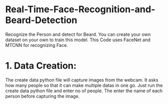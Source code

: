 # Real-Time-Face-Recognition-and-Beard-Detection
Recognize the Person and detect for Beard.
You can create your own dataset on your own to train this model. This Code uses FaceNet and MTCNN for recognizing Face.
# 1. Data Creation:
  The create data python file will capture images from the webcam. It asks how many people so that it can make multiple datas in one go. Just run the create data 
  python file and enter no of people. The enter the name of each person before capturing the image.
